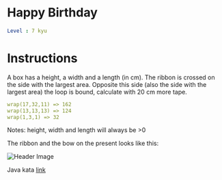 # Happy Birthday

```yaml
Level : 7 kyu
```

# Instructions

A box has a height, a width and a length (in cm). The ribbon is crossed on the side with the largest area. Opposite this side (also the side with the largest area) the loop is bound, calculate with 20 cm more tape.

```yaml
wrap(17,32,11) => 162
wrap(13,13,13) => 124
wrap(1,3,1) => 32
```

Notes:
height, width and length will always be >0

The ribbon and the bow on the present looks like this:

![Header Image](https://i.imgur.com/30HbqCZ.png)

Java kata [link](https://www.codewars.com/kata/5d65fbdfb96e1800282b5ee0/train/java)